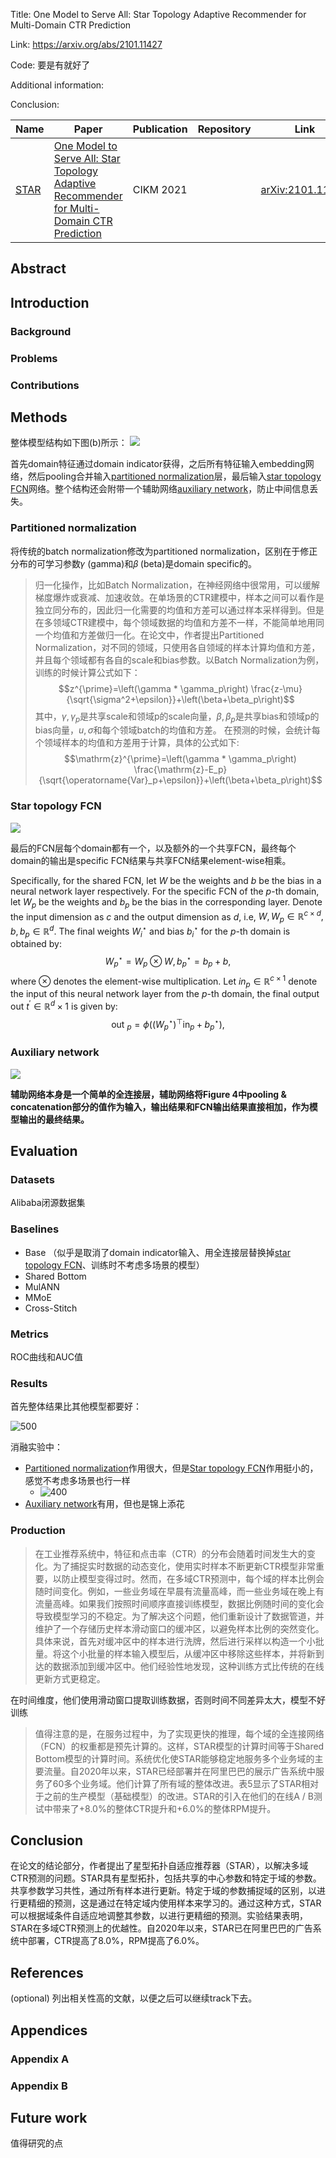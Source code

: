 Title: One Model to Serve All: Star Topology Adaptive Recommender for Multi-Domain CTR Prediction

Link: https://arxiv.org/abs/2101.11427

Code: 要是有就好了

Additional information: 

Conclusion: 

| Name | Paper                                                                                                                                                                                                            | Publication | Repository | Link                                                 | Classification                                                                                 |
| ---- | ---------------------------------------------------------------------------------------------------------------------------------------------------------------------------------------------------------------- | ----------- | ---------- | ---------------------------------------------------- | ---------------------------------------------------------------------------------------------- |
| [STAR](+Papers/STAR.md) | [One Model to Serve All: Star Topology Adaptive Recommender for Multi-Domain CTR Prediction](../AI4Rec.md#One%20Model%20to%20Serve%20All%20Star%20Topology%20Adaptive%20Recommender%20for%20Multi-Domain%20CTR%20Prediction) | CIKM 2021   |            | [arXiv:2101.11427](https://arxiv.org/abs/2101.11427) | [Click-through rate prediction](#Click-through%20rate%20prediction), [Multi-scenario learning](#Multi-scenario%20learning) |

## Abstract



## Introduction

### Background



### Problems



### Contributions



## Methods

整体模型结构如下图(b)所示：
![](../../../../Attachments/4.%20Artificial%20intelligence/3.%20Applications/Recommender%20system/Pasted%20image%2020230719160434.png)

首先domain特征通过domain indicator获得，之后所有特征输入embedding网络，然后pooling合并输入[partitioned normalization](#Partitioned%20normalization)层，最后输入[star topology FCN](#Star%20topology%20FCN)网络。整个结构还会附带一个辅助网络[auxiliary network](#Auxiliary%20network)，防止中间信息丢失。

### Partitioned normalization

将传统的batch normalization修改为partitioned normalization，区别在于修正分布的可学习参数𝛾 (gamma)和𝛽 (beta)是domain specific的。

> 归一化操作，比如Batch Normalization，在神经网络中很常用，可以缓解梯度爆炸或衰减、加速收敛。在单场景的CTR建模中，样本之间可以看作是独立同分布的，因此归一化需要的均值和方差可以通过样本采样得到。但是在多领域CTR建模中，每个领域数据的均值和方差不一样，不能简单地用同一个均值和方差做归一化。在论文中，作者提出Partitioned Normalization，对不同的领域，只使用各自领域的样本计算均值和方差，并且每个领域都有各自的scale和bias参数。以Batch Normalization为例，训练的时候计算公式如下：
> $$z^{\prime}=\left(\gamma * \gamma_p\right) \frac{z-\mu}{\sqrt{\sigma^2+\epsilon}}+\left(\beta+\beta_p\right)$$
> 其中，$\gamma, \gamma_p$是共享scale和领域p的scale向量，$\beta, \beta_p$是共享bias和领域p的bias向量，$u, \sigma$和每个领域batch的均值和方差。
> 在预测的时候，会统计每个领域样本的均值和方差用于计算，具体的公式如下:
> $$\mathrm{z}^{\prime}=\left(\gamma * \gamma_p\right) \frac{\mathrm{z}-E_p}{\sqrt{\operatorname{Var}_p+\epsilon}}+\left(\beta+\beta_p\right)$$


### Star topology FCN

![](../../../../Attachments/4.%20Artificial%20intelligence/3.%20Applications/Recommender%20system/Pasted%20image%2020230719164639.png)

最后的FCN层每个domain都有一个，以及额外的一个共享FCN，最终每个domain的输出是specific FCN结果与共享FCN结果element-wise相乘。

Specifically, for the shared FCN, let $W$ be the weights and $b$ be the bias in a neural network layer respectively. For the specific FCN of the $p$-th domain, let $W_p$ be the weights and $b_p$ be the bias in the corresponding layer. Denote the input dimension as $c$ and the output dimension as $d$, i.e, $W, W_p \in \mathbb{R}^{c \times d}, b, b_p \in \mathbb{R}^d$. The final weights $W_i^{\star}$ and bias $b_i^{\star}$ for the $p$-th domain is obtained by:
$$
W_p^{\star}=W_p \otimes W, b_p^{\star}=b_p+b,
$$
where $\otimes$ denotes the element-wise multiplication. Let $i n_p \in \mathbb{R}^{c \times 1}$ denote the input of this neural network layer from the $p$-th domain, the final output out $t^{\prime} \in \mathbb{R}^d \times 1$ is given by:
$$
\text { out }_p=\phi\left(\left(W_p^{\star}\right)^{\top} \operatorname{in}_p+b_p^{\star}\right),
$$
### Auxiliary network

![](../../../../Attachments/4.%20Artificial%20intelligence/3.%20Applications/Recommender%20system/Pasted%20image%2020230720141941.png)

**辅助网络本身是一个简单的全连接层，辅助网络将Figure 4中pooling & concatenation部分的值作为输入，输出结果和FCN输出结果直接相加，作为模型输出的最终结果。**


## Evaluation

### Datasets

Alibaba闭源数据集

### Baselines

- Base （似乎是取消了domain indicator输入、用全连接层替换掉[star topology FCN](#Star%20topology%20FCN)、训练时不考虑多场景的模型） 
- Shared Bottom
- MulANN
- MMoE
- Cross-Stitch

### Metrics

ROC曲线和AUC值

### Results

首先整体结果比其他模型都要好：

![500](../../../../Attachments/4.%20Artificial%20intelligence/3.%20Applications/Recommender%20system/Pasted%20image%2020230719172039.png)

消融实验中：

- [Partitioned normalization](#Partitioned%20normalization)作用很大，但是[Star topology FCN](#Star%20topology%20FCN)作用挺小的，感觉不考虑多场景也行一样
	- ![400](../../../../Attachments/4.%20Artificial%20intelligence/3.%20Applications/Recommender%20system/Pasted%20image%2020230719172123.png)
- [Auxiliary network](#Auxiliary%20network)有用，但也是锦上添花

### Production

> 在工业推荐系统中，特征和点击率（CTR）的分布会随着时间发生大的变化。为了捕捉实时数据的动态变化，使用实时样本不断更新CTR模型非常重要，以防止模型变得过时。然而，在多域CTR预测中，每个域的样本比例会随时间变化。例如，一些业务域在早晨有流量高峰，而一些业务域在晚上有流量高峰。如果我们按照时间顺序直接训练模型，数据比例随时间的变化会导致模型学习的不稳定。为了解决这个问题，他们重新设计了数据管道，并维护了一个存储历史样本滑动窗口的缓冲区，以避免样本比例的突然变化。具体来说，首先对缓冲区中的样本进行洗牌，然后进行采样以构造一个小批量。将这个小批量的样本输入模型后，从缓冲区中移除这些样本，并将新到达的数据添加到缓冲区中。他们经验性地发现，这种训练方式比传统的在线更新方式更稳定。

在时间维度，他们使用滑动窗口提取训练数据，否则时间不同差异太大，模型不好训练

> 值得注意的是，在服务过程中，为了实现更快的推理，每个域的全连接网络（FCN）的权重都是预先计算的。这样，STAR模型的计算时间等于Shared Bottom模型的计算时间。系统优化使STAR能够稳定地服务多个业务域的主要流量。自2020年以来，STAR已经部署并在阿里巴巴的展示广告系统中服务了60多个业务域。他们计算了所有域的整体改进。表5显示了STAR相对于之前的生产模型（基础模型）的改进。STAR的引入在他们的在线A / B测试中带来了+8.0%的整体CTR提升和+6.0%的整体RPM提升。

## Conclusion

在论文的结论部分，作者提出了星型拓扑自适应推荐器（STAR），以解决多域CTR预测的问题。STAR具有星型拓扑，包括共享的中心参数和特定于域的参数。共享参数学习共性，通过所有样本进行更新。特定于域的参数捕捉域的区别，以进行更精细的预测，这是通过在特定域内使用样本来学习的。通过这种方式，STAR可以根据域条件自适应地调整其参数，以进行更精细的预测。实验结果表明，STAR在多域CTR预测上的优越性。自2020年以来，STAR已在阿里巴巴的广告系统中部署，CTR提高了8.0%，RPM提高了6.0%。


## References

(optional) 列出相关性高的文献，以便之后可以继续track下去。




## Appendices

### Appendix A



### Appendix B



## Future work

值得研究的点








